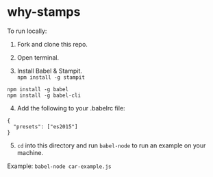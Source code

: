 # why-stamps

To run locally:

1) Fork and clone this repo.  

2) Open terminal.  

3) Install Babel & Stampit.  
`npm install -g stampit`  

`npm install -g babel`  
`npm install -g babel-cli`  

4) Add the following to your .babelrc file:  

```
{
  "presets": ["es2015"]
}
```

5) `cd` into this directory and run `babel-node` to run an example on your machine.  

Example: `babel-node car-example.js`  
